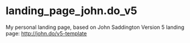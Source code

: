 # landing_page_john.do_v5

My personal landing page, based on John Saddington Version 5 landing page: http://john.do/v5-template
